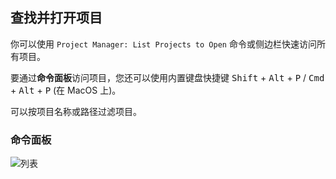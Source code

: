 ## 查找并打开项目

你可以使用 `Project Manager: List Projects to Open` 命令或侧边栏快速访问所有项目。

要通过**命令面板**访问项目，您还可以使用内置键盘快捷键 <kbd>Shift</kbd> + <kbd>Alt</kbd> + <kbd>P</kbd> / <kbd>Cmd</kbd> + <kbd>Alt</kbd> + <kbd>P</kbd> (在 MacOS 上)。

可以按项目名称或路径过滤项目。

### 命令面板

![列表](../images/project-manager-list-sort-by-name.png)
